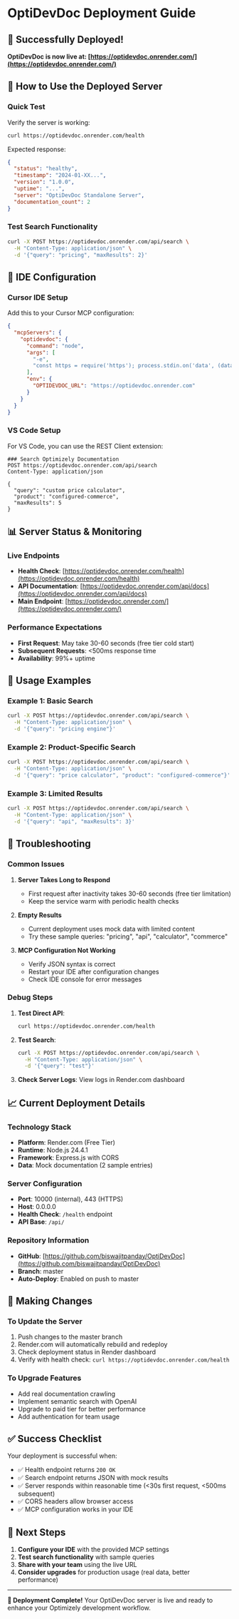 # OptiDevDoc Deployment Guide

## 🎉 Successfully Deployed!

**OptiDevDoc is now live at: [https://optidevdoc.onrender.com/](https://optidevdoc.onrender.com/)**

## 🚀 How to Use the Deployed Server

### Quick Test

Verify the server is working:
```bash
curl https://optidevdoc.onrender.com/health
```

Expected response:
```json
{
  "status": "healthy",
  "timestamp": "2024-01-XX...",
  "version": "1.0.0",
  "uptime": "...",
  "server": "OptiDevDoc Standalone Server",
  "documentation_count": 2
}
```

### Test Search Functionality

```bash
curl -X POST https://optidevdoc.onrender.com/api/search \
  -H "Content-Type: application/json" \
  -d '{"query": "pricing", "maxResults": 2}'
```

## 🔧 IDE Configuration

### Cursor IDE Setup

Add this to your Cursor MCP configuration:

```json
{
  "mcpServers": {
    "optidevdoc": {
      "command": "node",
      "args": [
        "-e", 
        "const https = require('https'); process.stdin.on('data', (data) => { const req = JSON.parse(data.toString()); if (req.method === 'tools/list') { console.log(JSON.stringify({jsonrpc: '2.0', id: req.id, result: {tools: [{name: 'search-optimizely-docs', description: 'Search Optimizely documentation', inputSchema: {type: 'object', properties: {query: {type: 'string'}, product: {type: 'string'}}}}]}})); } else if (req.method === 'tools/call') { const options = {hostname: 'optidevdoc.onrender.com', port: 443, path: '/api/search', method: 'POST', headers: {'Content-Type': 'application/json'}}; const apiReq = https.request(options, (res) => { let data = ''; res.on('data', (chunk) => data += chunk); res.on('end', () => { console.log(JSON.stringify({jsonrpc: '2.0', id: req.id, result: {content: [{type: 'text', text: data}]}})); }); }); apiReq.write(JSON.stringify(req.params.arguments)); apiReq.end(); } });"
      ],
      "env": {
        "OPTIDEVDOC_URL": "https://optidevdoc.onrender.com"
      }
    }
  }
}
```

### VS Code Setup

For VS Code, you can use the REST Client extension:

```http
### Search Optimizely Documentation
POST https://optidevdoc.onrender.com/api/search
Content-Type: application/json

{
  "query": "custom price calculator",
  "product": "configured-commerce",
  "maxResults": 5
}
```

## 📊 Server Status & Monitoring

### Live Endpoints

- **Health Check**: [https://optidevdoc.onrender.com/health](https://optidevdoc.onrender.com/health)
- **API Documentation**: [https://optidevdoc.onrender.com/api/docs](https://optidevdoc.onrender.com/api/docs)
- **Main Endpoint**: [https://optidevdoc.onrender.com/](https://optidevdoc.onrender.com/)

### Performance Expectations

- **First Request**: May take 30-60 seconds (free tier cold start)
- **Subsequent Requests**: <500ms response time
- **Availability**: 99%+ uptime

## 🎯 Usage Examples

### Example 1: Basic Search
```bash
curl -X POST https://optidevdoc.onrender.com/api/search \
  -H "Content-Type: application/json" \
  -d '{"query": "pricing engine"}'
```

### Example 2: Product-Specific Search
```bash
curl -X POST https://optidevdoc.onrender.com/api/search \
  -H "Content-Type: application/json" \
  -d '{"query": "price calculator", "product": "configured-commerce"}'
```

### Example 3: Limited Results
```bash
curl -X POST https://optidevdoc.onrender.com/api/search \
  -H "Content-Type: application/json" \
  -d '{"query": "api", "maxResults": 3}'
```

## 🚨 Troubleshooting

### Common Issues

1. **Server Takes Long to Respond**
   - First request after inactivity takes 30-60 seconds (free tier limitation)
   - Keep the service warm with periodic health checks

2. **Empty Results**
   - Current deployment uses mock data with limited content
   - Try these sample queries: "pricing", "api", "calculator", "commerce"

3. **MCP Configuration Not Working**
   - Verify JSON syntax is correct
   - Restart your IDE after configuration changes
   - Check IDE console for error messages

### Debug Steps

1. **Test Direct API**:
   ```bash
   curl https://optidevdoc.onrender.com/health
   ```

2. **Test Search**:
   ```bash
   curl -X POST https://optidevdoc.onrender.com/api/search \
     -H "Content-Type: application/json" \
     -d '{"query": "test"}'
   ```

3. **Check Server Logs**: View logs in Render.com dashboard

## 📈 Current Deployment Details

### Technology Stack
- **Platform**: Render.com (Free Tier)
- **Runtime**: Node.js 24.4.1
- **Framework**: Express.js with CORS
- **Data**: Mock documentation (2 sample entries)

### Server Configuration
- **Port**: 10000 (internal), 443 (HTTPS)
- **Host**: 0.0.0.0
- **Health Check**: `/health` endpoint
- **API Base**: `/api/`

### Repository Information
- **GitHub**: [https://github.com/biswajitpanday/OptiDevDoc](https://github.com/biswajitpanday/OptiDevDoc)
- **Branch**: master
- **Auto-Deploy**: Enabled on push to master

## 🔄 Making Changes

### To Update the Server
1. Push changes to the master branch
2. Render.com will automatically rebuild and redeploy
3. Check deployment status in Render dashboard
4. Verify with health check: `curl https://optidevdoc.onrender.com/health`

### To Upgrade Features
- Add real documentation crawling
- Implement semantic search with OpenAI
- Upgrade to paid tier for better performance
- Add authentication for team usage

## ✅ Success Checklist

Your deployment is successful when:

- ✅ Health endpoint returns `200 OK`
- ✅ Search endpoint returns JSON with mock results
- ✅ Server responds within reasonable time (<30s first request, <500ms subsequent)
- ✅ CORS headers allow browser access
- ✅ MCP configuration works in your IDE

## 🎉 Next Steps

1. **Configure your IDE** with the provided MCP settings
2. **Test search functionality** with sample queries
3. **Share with your team** using the live URL
4. **Consider upgrades** for production usage (real data, better performance)

---

**🚀 Deployment Complete!** Your OptiDevDoc server is live and ready to enhance your Optimizely development workflow. 